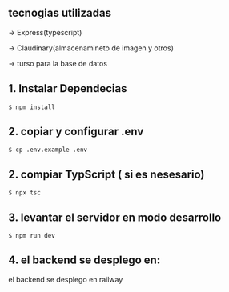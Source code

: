## tecnogias utilizadas
-> Express(typescript)

-> Claudinary(almacenamineto de imagen y otros)

-> turso para la base de datos

## 1. Instalar Dependecias
    
```console
$ npm install
```
## 2. copiar y configurar .env
``` console
$ cp .env.example .env
```

## 2. compiar TypScript ( si es nesesario)

```console
$ npx tsc
```

## 3. levantar el servidor en modo desarrollo

```console
$ npm run dev
```

## 4. el backend se desplego en:

el backend se desplego en railway